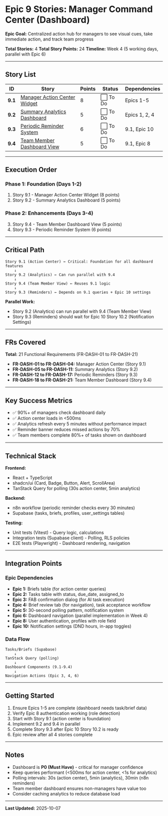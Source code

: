 # Epic 9 Stories: Manager Command Center (Dashboard)

**Epic Goal:** Centralized action hub for managers to see visual cues, take immediate action, and track team progress

**Total Stories:** 4
**Total Story Points:** 24
**Timeline:** Week 4 (5 working days, parallel with Epic 6)

---

## Story List

| ID | Story | Points | Status | Dependencies |
|----|-------|--------|--------|--------------|
| **9.1** | [Manager Action Center Widget](story-9.1-manager-action-center.md) | 8 | ⬜ To Do | Epics 1-5 |
| **9.2** | [Summary Analytics Dashboard](story-9.2-summary-analytics.md) | 5 | ⬜ To Do | Epics 1, 2, 4 |
| **9.3** | [Periodic Reminder System](story-9.3-periodic-reminder-system.md) | 6 | ⬜ To Do | 9.1, Epic 10 |
| **9.4** | [Team Member Dashboard View](story-9.4-team-member-dashboard.md) | 5 | ⬜ To Do | 9.1, Epic 8 |

---

## Execution Order

### Phase 1: Foundation (Days 1-2)
1. Story 9.1 - Manager Action Center Widget (8 points)
2. Story 9.2 - Summary Analytics Dashboard (5 points)

### Phase 2: Enhancements (Days 3-4)
3. Story 9.4 - Team Member Dashboard View (5 points)
4. Story 9.3 - Periodic Reminder System (6 points)

---

## Critical Path

```
Story 9.1 (Action Center) ← Critical: Foundation for all dashboard features
    ↓
Story 9.2 (Analytics) ← Can run parallel with 9.4
    ↓
Story 9.4 (Team Member View) ← Reuses 9.1 logic
    ↓
Story 9.3 (Reminders) ← Depends on 9.1 queries + Epic 10 settings
```

**Parallel Work:**
- Story 9.2 (Analytics) can run parallel with 9.4 (Team Member View)
- Story 9.3 (Reminders) should wait for Epic 10 Story 10.2 (Notification Settings)

---

## FRs Covered

**Total:** 21 Functional Requirements (FR-DASH-01 to FR-DASH-21)

- **FR-DASH-01 to FR-DASH-04:** Manager Action Center (Story 9.1)
- **FR-DASH-05 to FR-DASH-11:** Summary Analytics (Story 9.2)
- **FR-DASH-12 to FR-DASH-17:** Periodic Reminders (Story 9.3)
- **FR-DASH-18 to FR-DASH-21:** Team Member Dashboard (Story 9.4)

---

## Key Success Metrics

- ✅ 90%+ of managers check dashboard daily
- ✅ Action center loads in <500ms
- ✅ Analytics refresh every 5 minutes without performance impact
- ✅ Reminder banner reduces missed actions by 70%
- ✅ Team members complete 80%+ of tasks shown on dashboard

---

## Technical Stack

**Frontend:**
- React + TypeScript
- shadcn/ui (Card, Badge, Button, Alert, ScrollArea)
- TanStack Query for polling (30s action center, 5min analytics)

**Backend:**
- n8n workflow (periodic reminder checks every 30 minutes)
- Supabase (tasks, briefs, profiles, user_settings tables)

**Testing:**
- Unit tests (Vitest) - Query logic, calculations
- Integration tests (Supabase client) - Polling, RLS policies
- E2E tests (Playwright) - Dashboard rendering, navigation

---

## Integration Points

### Epic Dependencies
- **Epic 1:** Briefs table (for action center queries)
- **Epic 2:** Tasks table with status, due_date, assigned_to
- **Epic 3:** FAB confirmation dialog (for AI task execution)
- **Epic 4:** Brief review tab (for navigation), task acceptance workflow
- **Epic 5:** 30-second polling pattern, notification system
- **Epic 6:** Dashboard navigation (parallel implementation in Week 4)
- **Epic 8:** User authentication, profiles with role field
- **Epic 10:** Notification settings (DND hours, in-app toggles)

### Data Flow
```
Tasks/Briefs (Supabase)
    ↓
TanStack Query (polling)
    ↓
Dashboard Components (9.1-9.4)
    ↓
Navigation Actions (Epic 3, 4, 6)
```

---

## Getting Started

1. Ensure Epics 1-5 are complete (dashboard needs task/brief data)
2. Verify Epic 8 authentication working (role detection)
3. Start with Story 9.1 (action center is foundation)
4. Implement 9.2 and 9.4 in parallel
5. Complete Story 9.3 after Epic 10 Story 10.2 is ready
6. Epic review after all 4 stories complete

---

## Notes

- Dashboard is **P0 (Must Have)** - critical for manager confidence
- Keep queries performant (<500ms for action center, <1s for analytics)
- Polling intervals: 30s (action center), 5min (analytics), 30min (n8n reminders)
- Team member dashboard ensures non-managers have value too
- Consider caching analytics to reduce database load

---

**Last Updated:** 2025-10-07
